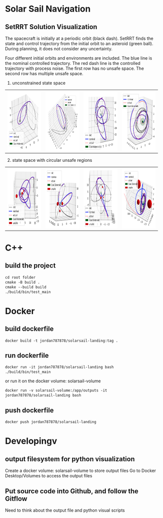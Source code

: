# Solar Sail Navigation

## SetRRT Solution Visualization
The spacecraft is initially at a periodic orbit (black dash). SetRRT finds the state and control trajectory from the initial orbit to an asteroid (green ball). During planning, it does not consider any uncertainty. 

Four different initial orbits and environments are included. The blue line is the nominal controlled trajectory. The red dash line is the controlled trajectory with process noise. The first row has no unsafe space. The second row has multiple unsafe space.

1. unconstrained state space
<table>
  <tr>
    <td><img src="images/SetRRT_Solarsail_env1.png" alt="Image 1" style="width: 200px; height: 200px;"></td>
    <td><img src="images/SetRRT_Solarsail_env2.png" alt="Image 2" style="width: 200px; height: 200px;"></td>
    <td><img src="images/SetRRT_Solarsail_env3.png" alt="Image 1" style="width: 200px; height: 200px;"></td>
    <td><img src="images/SetRRT_Solarsail_env4.png" alt="Image 2" style="width: 200px; height: 200px;"></td>
  </tr>
</table>

2. state space with circular unsafe regions
<table>
  <tr>
   <td><img src="images/SetRRT_Solarsail_env1_unsafe3.png" alt="Image 1" style="width: 200px; height: 200px;"></td>
    <td><img src="images/SetRRT_Solarsail_env2_unsafe3.png" alt="Image 2" style="width: 200px; height: 200px;"></td>
    <td><img src="images/SetRRT_Solarsail_env3_unsafe3.png" alt="Image 1" style="width: 200px; height: 200px;"></td>
    <td><img src="images/SetRRT_Solarsail_env4_unsafe3.png" alt="Image 2" style="width: 200px; height: 200px;"></td>
  </tr>
</table>

# C++

## build the project
```
cd root folder
cmake -B build .
cmake --build build
./build/bin/test_main
```

# Docker

## build dockerfile
```console
docker build -t jordan787878/solarsail-landing:tag .
```

## run dockerfile
``` 
docker run -it jordan787878/solarsail-landing bash
./build/bin/test_main
```
or run it on the docker volume: solarsail-volume
```
docker run -v solarsail-volume:/app/outputs -it jordan787878/solarsail-landing bash
```

## push dockerfile
```
docker push jordan787878/solarsail-landing
```

# Developingv
## output filesystem for python visualization
Create a docker volume: solarsail-volume to store output files
Go to Docker Desktop/Volumes to access the output files

## Put source code into Github, and follow the Gitflow 
Need to think about the output file and python visual scripts
